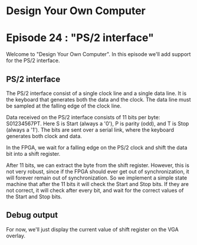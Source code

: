 # Design Your Own Computer
# Episode 24 : "PS/2 interface"
 
Welcome to "Design Your Own Computer".  In this episode we'll add support for the 
PS/2 interface.

## PS/2 interface
The PS/2 interface consist of a single clock line and a single data line. It is
the keyboard that generates both the data and the clock.  The data line must be
sampled at the falling edge of the clock line.

Data received on the PS/2 interface consists of 11 bits per byte: S01234567PT.
Here S is Start (always a '0'), P is parity (odd), and T is Stop (always a
'1'). The bits are sent over a serial link, where the keyboard generates both
clock and data.

In the FPGA, we wait for a falling edge on the PS/2 clock and shift the data
bit into a shift register.

After 11 bits, we can extract the byte from the shift register.  However, this
is not very robust, since if the FPGA should ever get out of synchronization,
it will forever remain out of synchronization. So we implement a simple state
machine that after the 11 bits it will check the Start and Stop bits.  If they
are not correct, it will check after every bit, and wait for the correct values
of the Start and Stop bits.

## Debug output
For now, we'll just display the current value of shift register on the VGA overlay.
